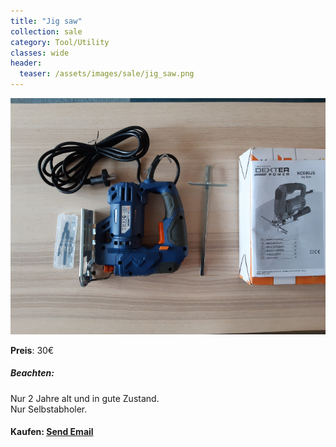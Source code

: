 ```yaml
---
title: "Jig saw"
collection: sale
category: Tool/Utility
classes: wide
header: 
  teaser: /assets/images/sale/jig_saw.png
---
```




<a href="">
  <img src="/assets/images/sale/jig_saw.png" alt="Jig saw">
</a>

**Preis**: 30€

##### Beachten:
Nur 2 Jahre alt und in gute Zustand.<br>Nur Selbstabholer.

#### Kaufen: <a href = "mailto:digitaldasler@gmail.com?subject=Jig saw">Send Email</a>

